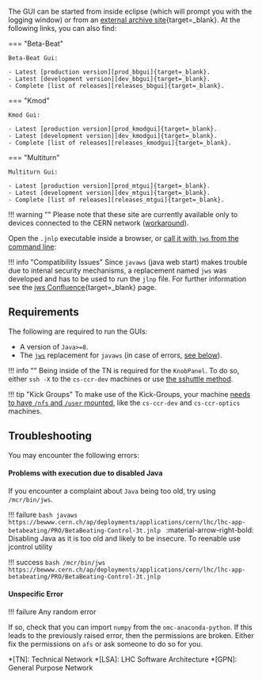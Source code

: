 The GUI can be started from inside eclipse (which will prompt you with the logging window) or from an [external archive site][archive]{target=_blank}.
At the following links, you can also find:

=== "Beta-Beat"

    Beta-Beat Gui:

    - Latest [production version][prod_bbgui]{target=_blank}.
    - Latest [development version][dev_bbgui]{target=_blank}.
    - Complete [list of releases][releases_bbgui]{target=_blank}.
    
=== "Kmod"

    Kmod Gui:
    
    - Latest [production version][prod_kmodgui]{target=_blank}.
    - Latest [development version][dev_kmodgui]{target=_blank}.
    - Complete [list of releases][releases_kmodgui]{target=_blank}.
    
=== "Multiturn"

    Multiturn Gui:

    - Latest [production version][prod_mtgui]{target=_blank}.
    - Latest [development version][dev_mtgui]{target=_blank}.
    - Complete [list of releases][releases_mtgui]{target=_blank}.


!!! warning ""
    Please note that these site are currently available only to devices connected to the CERN network ([workaround][connect_gpn]).

Open the `.jnlp` executable inside a browser, or [call it with `jws` from the command line][jws_calls]:

!!! info "Compatibility Issues"
    Since `javaws` (java web start) makes trouble due to intenal security mechanisms, a replacement named `jws` was developed and has to be used to run the `jlnp` file.
    For further information see the [jws Confluence][jws_confluence]{target=_blank} page.


## Requirements

The following are required to run the GUIs:

- A version of `Java>=8`.
- The [`jws`][jws] replacement for `javaws` (in case of errors, [see below](#problems-with-execution-due-to-disabled-java)).

!!! info ""
    Being inside of the TN is required for the `KnobPanel`.
    To do so, either `ssh -X` to the `cs-ccr-dev` machines or use [the sshuttle method][sshuttle_method].

!!! tip "Kick Groups"
    To make use of the Kick-Groups, your machine [needs to have `/nfs` and `/user` mounted][mounting_resources], like the `cs-ccr-dev`  and `cs-ccr-optics` machines.

## Troubleshooting

You may encounter the following errors:

#### Problems with execution due to disabled Java

If you encounter a complaint about `Java` being too old, try using `/mcr/bin/jws`.

!!! failure
    ```bash
    javaws https://bewww.cern.ch/ap/deployments/applications/cern/lhc/lhc-app-betabeating/PRO/BetaBeating-Control-3t.jnlp
    ```
    :material-arrow-right-bold: Disabling Java as it is too old and likely to be insecure. To reenable use jcontrol utility

!!! success
    ```bash
    /mcr/bin/jws https://bewww.cern.ch/ap/deployments/applications/cern/lhc/lhc-app-betabeating/PRO/BetaBeating-Control-3t.jnlp
    ```

#### Unspecific Error

!!! failure
    Any random error

If so, check that you can import `numpy` from the `omc-anaconda-python`.
If this leads to the previously raised error, then the permissions are broken.
Either fix the permissions on `afs` or ask someone to do so for you.

*[TN]: Technical Network
*[LSA]: LHC Software Architecture
*[GPN]: General Purpose Network

[archive]: http://abwww.cern.ch/ap/
[prod_bbgui]: https://bewww.cern.ch/ap/deployments/applications/cern/lhc/lhc-app-betabeating/PRO/BetaBeating-Control-3t.jnlp
[dev_bbgui]: https://bewww.cern.ch/ap/deployments-dev/applications/cern/lhc/lhc-app-betabeating/PRO/BetaBeating-Control-3t.jnlp
[releases_bbgui]: https://bewww.cern.ch/ap/deployments/applications/cern/lhc/lhc-app-beta-beating/


[prod_mtgui]: https://bewww.cern.ch/ap/deployments/applications/cern/lhc/lhc-multiturn/PRO/lhc-multiturn-lhc-multiturn.jnlp
[dev_mtgui]: https://bewww.cern.ch/ap/deployments-dev/applications/cern/lhc/lhc-multiturn/PRO/lhc-multiturn-lhc-multiturn.jnlp
[releases_mtgui]: https://bewww.cern.ch/ap/deployments/applications/cern/lhc/lhc-multiturn/


[prod_kmodgui]: https://bewww.cern.ch/ap/deployments/applications/cern/lhc/lhc-app-kmod/PRO/lhc-app-kmod-lhc-app-kmod.jnlp 
[dev_kmodgui]: https://bewww.cern.ch/ap/deployments-dev/applications/cern/lhc/lhc-app-kmod/PRO/lhc-app-kmod-lhc-app-kmod.jnlp 
[releases_kmodgui]: https://bewww.cern.ch/ap/deployments/applications/cern/lhc/lhc-app-kmod/

[jws_confluence]: https://wikis.cern.ch/display/DVTLS/jws+-+a+replacement+for+javaws
[jws]: https://wikis.cern.ch/display/DVTLS/jws+-+a+replacement+for+javaws

[mounting_resources]: ../../../resources/howto/setup/#mounting-tn-resources-on-gn-machines
[connect_gpn]: ../../../resources/howto/teleworking/#accessing-cern-internal-websites
[sshuttle_method]: ../../../resources/howto/setup/#running-guis-locally
[jws_calls]: ../../../resources/links/#jws-programs